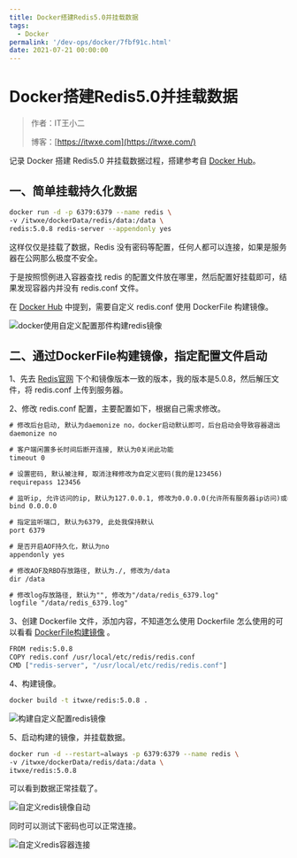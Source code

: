 ```yaml
---
title: Docker搭建Redis5.0并挂载数据
tags:
  - Docker
permalink: '/dev-ops/docker/7fbf91c.html'
date: 2021-07-21 00:00:00
---
```


# Docker搭建Redis5.0并挂载数据

> 作者：IT王小二
>
> 博客：[https://itwxe.com](https://itwxe.com/)

记录 Docker 搭建 Redis5.0 并挂载数据过程，搭建参考自 [Docker Hub](https://registry.hub.docker.com/_/redis)。

## 一、简单挂载持久化数据

```bash
docker run -d -p 6379:6379 --name redis \
-v /itwxe/dockerData/redis/data:/data \
redis:5.0.8 redis-server --appendonly yes
```

这样仅仅是挂载了数据，Redis 没有密码等配置，任何人都可以连接，如果是服务器在公网那么极度不安全。

于是按照惯例进入容器查找 redis 的配置文件放在哪里，然后配置好挂载即可，结果发现容器内并没有 redis.conf 文件。

在 [Docker Hub](https://registry.hub.docker.com/_/redis) 中提到，需要自定义 redis.conf 使用 DockerFile 构建镜像。

![docker使用自定义配置那件构建redis镜像](https://minio.itwxe.com/img/blog/7fbf91c_166463756863926.png)

## 二、通过DockerFile构建镜像，指定配置文件启动

1、先去 [Redis官网](https://redis.io/download) 下个和镜像版本一致的版本，我的版本是5.0.8，然后解压文件，将 redis.conf 上传到服务器。

2、修改 redis.conf 配置，主要配置如下，根据自己需求修改。

```txt
# 修改后台启动, 默认为daemonize no，docker启动默认即可，后台启动会导致容器退出
daemonize no

# 客户端闲置多长时间后断开连接, 默认为0关闭此功能                               
timeout 0

# 设置密码, 默认被注释, 取消注释修改为自定义密码(我的是123456)
requirepass 123456

# 监听ip, 允许访问的ip, 默认为127.0.0.1, 修改为0.0.0.0(允许所有服务器ip访问)或者注释掉
bind 0.0.0.0

# 指定监听端口, 默认为6379, 此处我保持默认
port 6379

# 是否开启AOF持久化，默认为no
appendonly yes

# 修改AOF及RBD存放路径, 默认为./, 修改为/data
dir /data

# 修改log存放路径, 默认为"", 修改为"/data/redis_6379.log"
logfile "/data/redis_6379.log"
```

3、创建 Dockerfile 文件，添加内容，不知道怎么使用 Dockerfile 怎么使用的可以看看 [DockerFile构建镜像](https://itwxe.com/posts/be6627e1/) 。

```bash
FROM redis:5.0.8
COPY redis.conf /usr/local/etc/redis/redis.conf
CMD ["redis-server", "/usr/local/etc/redis/redis.conf"]
```

4、构建镜像。

```bash
docker build -t itwxe/redis:5.0.8 .
```

![构建自定义配置redis镜像](https://minio.itwxe.com/img/blog/7fbf91c_166463756869305.png)

5、启动构建的镜像，并挂载数据。

```bash
docker run -d --restart=always -p 6379:6379 --name redis \
-v /itwxe/dockerData/redis/data:/data \
itwxe/redis:5.0.8
```

可以看到数据正常挂载了。

![自定义redis镜像自动](https://minio.itwxe.com/img/blog/7fbf91c_166463756874124.png)

同时可以测试下密码也可以正常连接。

![自定义redis容器连接](https://minio.itwxe.com/img/blog/7fbf91c_166463756879581.png)